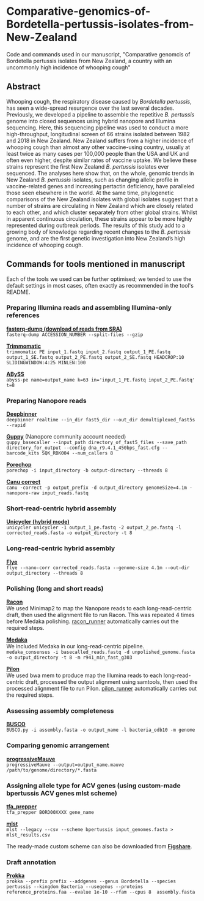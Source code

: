 # Comparative-genomics-of-Bordetella-pertussis-isolates-from-New-Zealand
Code and commands used in our manuscript, "Comparative genomcis of Bordetella pertussis isolates from New Zealand, a country with an uncommonly high incidence of whooping cough"

## Abstract
Whooping cough, the respiratory disease caused by *Bordetella pertussis*, has seen a wide-spread resurgence over the last several decades. Previously, we developed a pipeline to assemble the repetitive *B. pertussis* genome into closed sequences using hybrid nanopore and Illumina sequencing. Here, this sequencing pipeline was used to conduct a more high-throughput, longitudinal screen of 66 strains isolated between 1982 and 2018 in New Zealand. New Zealand suffers from a higher incidence of whooping cough than almost any other vaccine-using country, usually at least twice as many cases per 100,000 people than the USA and UK and often even higher, despite similar rates of vaccine uptake. We believe these strains represent the first New Zealand *B. pertussis* isolates ever sequenced. The analyses here show that, on the whole, genomic trends in New Zealand *B. pertussis* isolates, such as changing allelic profile in vaccine-related genes and increasing pertactin deficiency, have paralleled those seen elsewhere in the world. At the same time, phylogenetic comparisons of the New Zealand isolates with global isolates suggest that a number of strains are circulating in New Zealand which are closely related to each other, and which cluster separately from other global strains. Whilst in apparent continuous circulation, these strains appear to be more highly represented during outbreak periods. The results of this study add to a growing body of knowledge regarding recent changes to the *B. pertussis* genome, and are the first genetic investigation into New Zealand’s high incidence of whooping cough.


## Commands for tools mentioned in manuscript
Each of the tools we used can be further optimised; we tended to use the default settings in most cases, often exactly as recommended in the tool's README.
### Preparing Illumina reads and assembling Illumina-only references
**[fasterq-dump (download of reads from SRA)](https://github.com/ncbi/sra-tools)**  
`fasterq-dump ACCESSION_NUMBER --split-files --gzip`

**[Trimmomatic](http://www.usadellab.org/cms/?page=trimmomatic)**  
`trimmomatic PE input_1.fastq input_2.fastq output_1_PE.fastq output_1_SE.fastq output_2_PE.fastq output_2_SE.fastq HEADCROP:10 SLIDINGWINDOW:4:25 MINLEN:100`

**[ABySS](https://github.com/bcgsc/abyss)**  
`abyss-pe name=output_name k=63 in='input_1_PE.fastq input_2_PE.fastq' t=8` 

### Preparing Nanopore reads
**[Deepbinner](https://github.com/rrwick/Deepbinner)**  
`deepbinner realtime --in_dir fast5_dir --out_dir demultiplexed_fast5s --rapid`

**[Guppy](https://community.nanoporetech.com/protocols/Guppy-protocol/v/gpb_2003_v1_revs_14dec2018/linux-guppy)** (Nanopore community account needed)  
`guppy_basecaller --input_path directory_of_fast5_files --save_path directory_for_output --config dna_r9.4.1_450bps_fast.cfg --barcode_kits SQK_RBK004 --num_callers 8`

**[Porechop](https://github.com/rrwick/Porechop)**  
`porechop -i input_directory -b output-directory --threads 8`

**[Canu correct](https://github.com/marbl/canu)**  
`canu -correct -p output_prefix -d output_directory genomeSize=4.1m -nanopore-raw input_reads.fastq`

### Short-read-centric hybrid assembly
**[Unicycler (hybrid mode)](https://github.com/rrwick/Unicycler)**  
`unicycler unicycler -1 output_1_pe.fastq -2 output_2_pe.fastq -l corrected_reads.fasta -o output_directory -t 8`

### Long-read-centric hybrid assembly
**[Flye](https://github.com/fenderglass/Flye)**  
`flye --nano-corr corrected_reads.fasta --genome-size 4.1m --out-dir output_directory --threads 8` 

### Polishing (long and short reads)
**[Racon](https://github.com/isovic/racon)**  
We used Minimap2 to map the Nanopore reads to each long-read-centric draft, then used the alignment file to run Racon. This was repeated 4 times before Medaka polishing. [racon_runner](https://github.com/nataliering/Resolving-the-complex-Bordetella-pertussis-genome-using-barcoded-nanopore-sequencing/blob/master/racon_runner) automatically carries out the required steps.

**[Medaka](https://github.com/nanoporetech/medaka)**  
We included Medaka in our long-read-centric pipeline.                                                                                                                         
`medaka_consensus -i basecalled_reads.fastq -d unpolished_genome.fasta -o output_directory -t 8 -m r941_min_fast_g303`

**[Pilon](https://github.com/broadinstitute/pilon)**  
We used bwa mem to produce map the Illumina reads to each long-read-centric draft, processed the output alignment using samtools, then used the processed alignment file to run Pilon. [pilon_runner](https://github.com/nataliering/Resolving-the-complex-Bordetella-pertussis-genome-using-barcoded-nanopore-sequencing/blob/master/pilon_runner) automatically carries out the required steps.

### Assessing assembly completeness
**[BUSCO](https://busco.ezlab.org/)**  
`BUSCO.py -i assembly.fasta -o output_name -l bacteria_odb10 -m genome`

### Comparing genomic arrangement
**[progressiveMauve](http://darlinglab.org/mauve/)**  
`progressiveMauve --output=output_name.mauve /path/to/genome/directory/*.fasta`

### Assigning allele type for ACV genes (using custom-made bpertussis ACV genes mlst scheme)
**[tfa_prepper](https://github.com/nataliering/Comparative-genomics-of-Bordetella-pertussis-isolates-from-New-Zealand/blob/master/tfa_prepper)**                               
`tfa_prepper BORD00XXXX gene_name`

**[mlst](https://github.com/tseemann/mlst)**  
`mlst --legacy --csv --scheme bpertussis input_genomes.fasta > mlst_results.csv `

The ready-made custom scheme can also be downloaded from **[Figshare](https://doi.org/10.6084/m9.figshare.12628223)**.

### Draft annotation
**[Prokka](https://github.com/tseemann/prokka)**  
`prokka --prefix prefix --addgenes --genus Bordetella --species pertussis --kingdom Bacteria --usegenus --proteins reference_proteins.faa --evalue 1e-10 --rfam --cpus 8  assembly.fasta`


                                 

